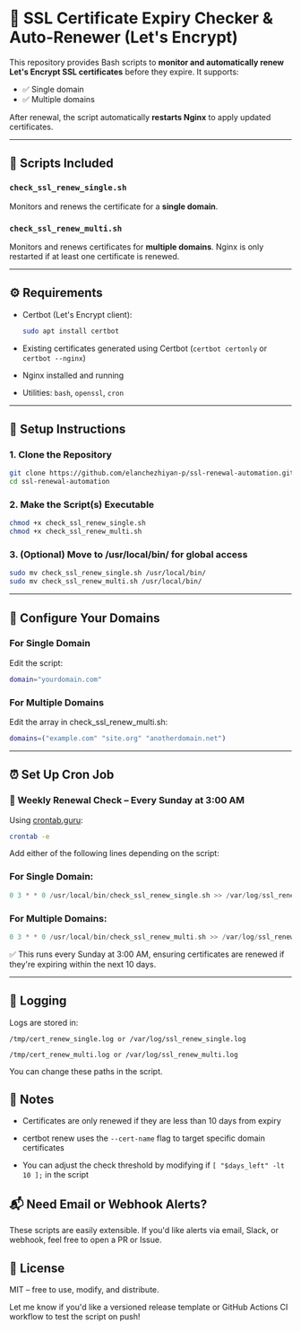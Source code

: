 # 🔐 SSL Certificate Expiry Checker & Auto-Renewer (Let's Encrypt)

This repository provides Bash scripts to **monitor and automatically renew Let's Encrypt SSL certificates** before they expire. It supports:

- ✅ Single domain
- ✅ Multiple domains

After renewal, the script automatically **restarts Nginx** to apply updated certificates.

---

## 📁 Scripts Included

### `check_ssl_renew_single.sh`
Monitors and renews the certificate for a **single domain**.

### `check_ssl_renew_multi.sh`
Monitors and renews certificates for **multiple domains**. Nginx is only restarted if at least one certificate is renewed.

---

## ⚙️ Requirements

- Certbot (Let's Encrypt client):
  ```bash
  sudo apt install certbot
  ```

- Existing certificates generated using Certbot (```certbot certonly``` or ```certbot --nginx```)

- Nginx installed and running

- Utilities: ```bash```, ```openssl```, ```cron```

---

## 🚀 Setup Instructions

### 1. Clone the Repository

```bash
git clone https://github.com/elanchezhiyan-p/ssl-renewal-automation.git
cd ssl-renewal-automation
```

### 2. Make the Script(s) Executable

```bash
chmod +x check_ssl_renew_single.sh
chmod +x check_ssl_renew_multi.sh
```
### 3. (Optional) Move to /usr/local/bin/ for global access

```bash
sudo mv check_ssl_renew_single.sh /usr/local/bin/
sudo mv check_ssl_renew_multi.sh /usr/local/bin/
```

---

## 🧪 Configure Your Domains

### For Single Domain
Edit the script:

```bash
domain="yourdomain.com"
```

### For Multiple Domains
Edit the array in check_ssl_renew_multi.sh:

```bash
domains=("example.com" "site.org" "anotherdomain.net")
```
---

## ⏰ Set Up Cron Job
### 🔄 Weekly Renewal Check – Every Sunday at 3:00 AM
Using [crontab.guru](https://crontab.guru/):

```bash
crontab -e
```
Add either of the following lines depending on the script:

### For Single Domain:
```c
0 3 * * 0 /usr/local/bin/check_ssl_renew_single.sh >> /var/log/ssl_renew_single.log 2>&1
```
### For Multiple Domains:
```c
0 3 * * 0 /usr/local/bin/check_ssl_renew_multi.sh >> /var/log/ssl_renew_multi.log 2>&1
```
✅ This runs every Sunday at 3:00 AM, ensuring certificates are renewed if they're expiring within the next 10 days.

---

## 📄 Logging
Logs are stored in:

```
/tmp/cert_renew_single.log or /var/log/ssl_renew_single.log

/tmp/cert_renew_multi.log or /var/log/ssl_renew_multi.log
```

You can change these paths in the script.

## 🧯 Notes

- Certificates are only renewed if they are less than 10 days from expiry

- certbot renew uses the ```--cert-name``` flag to target specific domain certificates

- You can adjust the check threshold by modifying if ```[ "$days_left" -lt 10 ];``` in the script


## 📬 Need Email or Webhook Alerts?

These scripts are easily extensible. If you'd like alerts via email, Slack, or webhook, feel free to open a PR or Issue.

## 📘 License
MIT – free to use, modify, and distribute.  

Let me know if you'd like a versioned release template or GitHub Actions CI workflow to test the script on push!